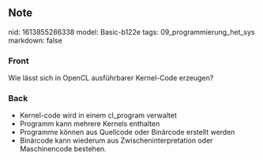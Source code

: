 ## Note
nid: 1613855286338
model: Basic-b122e
tags: 09_programmierung_het_sys
markdown: false

### Front
Wie lässt sich in OpenCL ausführbarer Kernel-Code erzeugen?

### Back
<div>
  <div>
    <ul>
      <li>Kernel-code wird in einem cl_program verwaltet
      <li>Programm kann mehrere Kernels enthalten
      <li>Programme können aus Quellcode oder Binärcode erstellt
      werden
      <li>Binärcode kann wiederum aus Zwischeninterpretation oder
      Maschinencode bestehen.
    </ul>
  </div>
</div>
